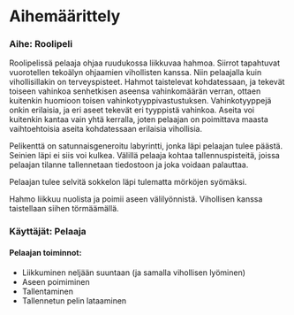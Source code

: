 # Aihemäärittely

### Aihe: Roolipeli
Roolipelissä pelaaja ohjaa ruudukossa liikkuvaa hahmoa. Siirrot tapahtuvat vuorotellen tekoälyn ohjaamien vihollisten kanssa.
Niin pelaajalla kuin vihollisillakin on terveyspisteet. Hahmot taistelevat kohdatessaan, ja tekevät toiseen vahinkoa senhetkisen
aseensa vahinkomäärän verran, ottaen kuitenkin huomioon toisen vahinkotyyppivastustuksen. Vahinkotyyppejä onkin erilaisia,
ja eri aseet tekevät eri tyyppistä vahinkoa. Aseita voi kuitenkin kantaa vain yhtä kerralla, joten pelaajan on poimittava maasta
vaihtoehtoisia aseita kohdatessaan erilaisia vihollisia.

Pelikenttä on satunnaisgeneroitu labyrintti, jonka läpi pelaajan tulee päästä. Seinien läpi ei siis voi kulkea. Välillä pelaaja kohtaa tallennuspisteitä, joissa pelaajan tilanne tallennetaan tiedostoon ja joka voidaan palauttaa.

Pelaajan tulee selvitä sokkelon läpi tulematta mörköjen syömäksi.

Hahmo liikkuu nuolista ja poimii aseen välilyönnistä. Vihollisen kanssa taistellaan siihen törmäämällä.

### Käyttäjät: Pelaaja

#### Pelaajan toiminnot:
* Liikkuminen neljään suuntaan (ja samalla vihollisen lyöminen)
* Aseen poimiminen
* Tallentaminen
* Tallennetun pelin lataaminen
